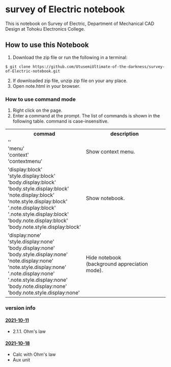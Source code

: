 # survey of Electric notebook

This is notebook on Survey of Electric, Department of Mechanical CAD Design at Tohoku Electronics College.

## How to use this Notebook


1. Download the zip file or run the following in a terminal:
<pre><code>$ git clone https://github.com/UtusemiUltimate-of-the-darkness/survey-of-Electric-notebook.git</code></pre>
2. If downloaded zip file, unzip zip file on your any place.
3. Open note.html in your browser.

### How to use command mode

1. <div>Right click on the page.</div>
2. <div>Enter a command at the prompt. The list of commands is shown in the following table. command is case-insensitive.</div>
  <table>
    <tr>
      <th>commad</th>
      <th>description</th>
    </tr>
    <tr>
      <td>
        <div>''</div>
        <div>'menu'</div>
        <div>'context'</div>
        <div>'contextmenu'</div>
      </td>
      <td>Show context menu.</td>
    </tr>
    <tr>
      <td>
        <div>'display:block'</div>
        <div>'style.display:block'</div>
        <div>'body.display:block'</div>
        <div>'body.style.display:block'</div>
        <div>'note.display:block'</div>
        <div>'note.style.display:block'</div>
        <div>'.note.display:block'</div>
        <div>'.note.style.display:block'</div>
        <div>'body.note.display:block'</div>
        <div>'body.note.style.display:block'</div>
      </td>
      <td>Show notebook.</td>
    </tr>
    <tr>
      <td>
        <div>'display:none'</div>
        <div>'style.display:none'</div>
        <div>'body.display:none'</div>
        <div>'body.style.display:none'</div>
        <div>'note.display:none'</div>
        <div>'note.style.display:none'</div>
        <div>'.note.display:none'</div>
        <div>'.note.style.display:none'</div>
        <div>'body.note.display:none'</div>
        <div>'body.note.style.display:none'</div>
      </td>
      <td>
        Hide notebook<br>
        (background appreciation mode).
      </td>
    </tr>
  </table>

### version info

#### [2021-10-11](https://github.com/UtusemiUltimate-of-the-darkness/survey-of-Electric-notebook/tree/2021-10-11)

- 2.1.1. Ohm's law

#### [2021-10-18](https://github.com/UtusemiUltimate-of-the-darkness/survey-of-Electric-notebook/tree/2021-10-18)

- Calc with Ohm's law
- Aux unit
